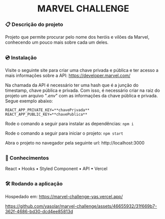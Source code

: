 <h1 align="center"> MARVEL CHALLENGE </h1>

### 📋 Descrição do projeto
<p>Projeto que permite procurar pelo nome dos heróis e vilões da Marvel, conhecendo um pouco mais sobre cada um deles.</p>

##
### 💿 Instalação
Visite o seguinte site para criar uma chave privada e pública e ter acesso a mais informações sobre a API: https://developer.marvel.com/

Na chamada da API é necessário ter uma hash que é a junção do timestamp, chave pública e privada. Com isso, é necessário criar na raiz do projeto um arquivo "*.env*" com as informações da chave pública e privada. Segue exemplo abaixo:
```
REACT_APP_PRIVATE_KEY=**chavePrivada**
REACT_APP_PUBLIC_KEY=**chavePublica**
```

Rode o comando a seguir para instalar as dependências: `npm i`

Rode o comando a seguir para iniciar o projeto: `npm start`

Abra o projeto no navegador pela seguinte url: http://localhost:3000

##
### 🧠 Conhecimentos
<p>
 <a>React</a> •
 <a>Hooks</a> •
 <a>Styled Component</a> •
 <a>API</a> • 
 <a>Vercel</a>
</p>

##
### 🛠️ Rodando a aplicação
Hospedado em: https://marvel-challenge-yas.vercel.app/

https://github.com/yasolar/marvel-challenge/assets/46655932/31f669b7-362f-4686-bd30-dcd4ee85813d







